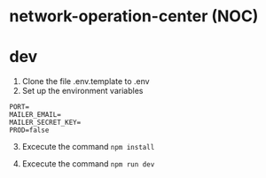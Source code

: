 # network-operation-center (NOC)

# dev

1. Clone the file .env.template to .env
2. Set up the environment variables

```
PORT=
MAILER_EMAIL=
MAILER_SECRET_KEY=
PROD=false

```
3. Excecute the command ```npm install```

4. Excecute the command ```npm run dev```